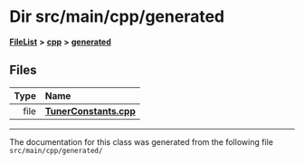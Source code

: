 

# Dir src/main/cpp/generated



[**FileList**](files.md) **>** [**cpp**](dir_fdf2b31f12d3ebb2f617242d0514024b.md) **>** [**generated**](dir_548f091a957a3b24798cc181b1013b81.md)












## Files

| Type | Name |
| ---: | :--- |
| file | [**TunerConstants.cpp**](TunerConstants_8cpp.md) <br> |



























































------------------------------
The documentation for this class was generated from the following file `src/main/cpp/generated/`

